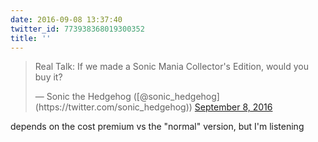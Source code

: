 ```yaml
---
date: 2016-09-08 13:37:40
twitter_id: 773938368019300352
title: ''
---
```


<blockquote class="twitter-tweet"><p lang="en" dir="ltr">Real Talk: If we made a Sonic Mania Collector&#39;s Edition, would you buy it?</p>&mdash; Sonic the Hedgehog ([@sonic_hedgehog](https://twitter.com/sonic_hedgehog)) <a href="https://twitter.com/sonic_hedgehog/status/773936650434990080?ref_src=twsrc%5Etfw">September 8, 2016</a></blockquote>
<script async src="https://platform.twitter.com/widgets.js" charset="utf-8"></script>

depends on the cost premium vs the "normal" version, but I'm listening
